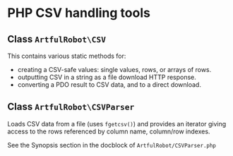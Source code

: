 # PHP CSV handling tools

## Class `ArtfulRobot\CSV`

This contains various static methods for:

- creating a CSV-safe values: single values, rows, or arrays of rows.
- outputting CSV in a string as a file download HTTP response.
- converting a PDO result to CSV data, and to a direct download.

## Class `ArtfulRobot\CSVParser`

Loads CSV data from a file (uses `fgetcsv()`) and provides an iterator
giving access to the rows referenced by column name, column/row indexes.

See the Synopsis section in the docblock of `ArtfulRobot/CSVParser.php`


